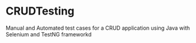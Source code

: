 # CRUDTesting
Manual and Automated test cases for a CRUD application using Java with Selenium and TestNG frameworkd
